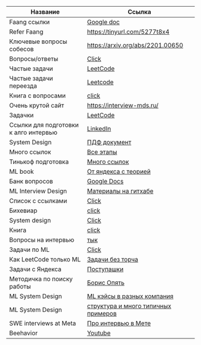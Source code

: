

| Название | Ссылка |
| ------ | ------ |
| Faang ссылки | [Google doc](https://docs.google.com/document/d/1RKzJA7UHj3UKMFxK4Bluy-gB7Sf2fk0mUlCPs76Z07k/edit)|
| Refer Faang | https://tinyurl.com/5277t8x4 |
|Ключевые вопросы собесов|https://arxiv.org/abs/2201.00650|
|Вопросы/ответы|[Click](https://github.com/youssefHosni/Data-Science-Interview-Questions-Answers)|
|Частые задачи|[LeetCode](https://github.com/olegoratovskiy/leetcode-frequently-asked-questions)|
|Частые задачи переезда|[Leetcode](https://github.com/olegoratovskiy/leetcode-frequently-asked-questions)|
|Книга с вопросами|[click](https://huyenchip.com/ml-interviews-book/contents/2.4-red-flags.html)|
|Очень крутой сайт|https://interview-mds.ru/|
|Задачки|[LeetCode](https://leetcode.com/discuss/general-discussion/1152824/cracking-the-coding-interview-6th-edition-in-leetcode)|
|Ссылки для подготовки к алго интервью|[LinkedIn](https://www.linkedin.com/posts/ibragim-badertdinov_interviewpreparation-leetcode-algorithms-activity-7001142282578010112-9mZF)|
|System Design|[ПДФ документ](https://drive.google.com/file/d/1QcdbmuqbkRRcM_oL05H3iWj1memECnhi/view)
|Много ссылок|[Все этапы](https://github.com/vchernoy/dreamjob)|
|Тинькоф подготовка|[Много ссылок](https://github.com/Tinkoff/career/tree/main/interview)|
|ML book|[От яндекса с теорией](https://education.yandex.ru/handbook/ml)|
|Банк вопросов|[Google Docs](https://docs.google.com/document/d/1XGDweq_AGJCX7AquVpYARm91zO52c7YUOABKt8cmPzw/edit)|
|ML Interview Design|[Материалы на гитхабе](https://github.com/alirezadir/Machine-Learning-Interviews/blob/main/src/MLSD/ml-system-design.md)|
|Список с ссылками|[Click](https://github.com/watermellon2018/links/blob/master/artifacts/Lot%20links.md)|
|Бихевиар|[click](https://evgeniiray.notion.site/BE-Interview-8adc74cf14ad450fab3083e0633d2821)|
|System design|[Click](http://patrickhalina.com/posts/ml-systems-design-interview-guide/)|
|Книга|[click](https://huyenchip.com/ml-interviews-book/contents/8.3-training-neural-networks.html)|
|Вопросы на интервью|[тык](https://jvns.ca/blog/2013/12/30/questions-im-asking-in-interviews/)|
|Задачи по ML|[Click](https://tensorgym.com/exercises)|
|Как LeetCode только ML|[Задачи без торча](https://www.deep-ml.com/)|
|Задачи с Яндекса|[Поступашки](https://postypashki.ru/%d1%8f%d0%bd%d0%b4%d0%b5%d0%ba%d1%81/)|
|Методичка по поиску работы|[Борис Опять](https://btseytlin.github.io/intro.html)|
|ML System Design|[ML кэйсы в разных компания](https://www.evidentlyai.com/ml-system-design)|
|ML System Design|[структура и много типичных примеров](https://github.com/alirezadir/Machine-Learning-Interviews/blob/main/src/MLSD/ml-system-design.md)|
|SWE interviews at Meta |[Про интервью в Мете](https://www.hellointerview.com/blog/the-meta-swe-interview)|
|Beehavior|[Youtube](https://www.youtube.com/@jeffhsipepi/videos)|

